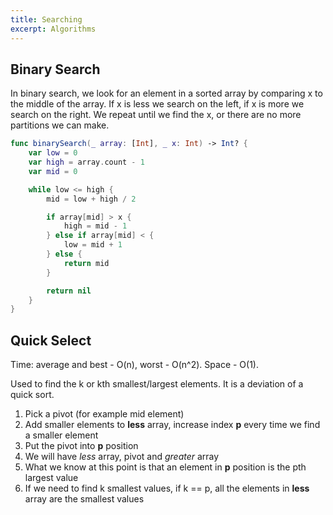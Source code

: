 ```yaml
---
title: Searching
excerpt: Algorithms
---
```


## Binary Search

In binary search, we look for an element in a sorted array by comparing x to the middle of the array. If x is less we search on the left, if x is more we search on the right. We repeat until we find the x, or there are no more partitions we can make.

```swift
func binarySearch(_ array: [Int], _ x: Int) -> Int? {
    var low = 0
    var high = array.count - 1
    var mid = 0

    while low <= high {
        mid = low + high / 2

        if array[mid] > x {
            high = mid - 1
        } else if array[mid] < {
            low = mid + 1
        } else {
            return mid
        }

        return nil
    }
}
```

## Quick Select

Time: average and best - O(n), worst - O(n^2). Space - O(1).

Used to find the k or kth smallest/largest elements. It is a deviation of a quick sort.

1. Pick a pivot (for example mid element)
2. Add smaller elements to **less** array, increase index **p** every time we find a smaller element
3. Put the pivot into **p** position
4. We will have *less* array, pivot and *greater* array
5. What we know at this point is that an element in **p** position is the pth largest value
6. If we need to find k smallest values, if k == p, all the elements in **less** array are the smallest values